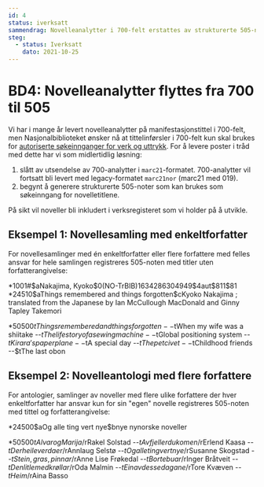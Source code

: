 ```yaml
---
id: 4
status: iverksatt
sammendrag: Novelleanalytter i 700-felt erstattes av strukturerte 505-noter
steg:
  - status: Iverksatt
    dato: 2021-10-25
---
```

# BD4: Novelleanalytter flyttes fra 700 til 505
<BdStatus/>

Vi har i mange år levert novelleanalytter på manifestasjonstittel i 700-felt, men Nasjonalbiblioteket ønsker nå at tittelinførsler i 700-felt kun skal brukes for [autoriserte søkeinnganger for verk og uttrykk](https://rdakatalogisering.unit.no/70x-75x-bi-innforsler/).
For å levere poster i tråd med dette har vi som midlertidlig løsning:

1. slått av utsendelse av 700-analytter i `marc21`-formatet. 700-analytter vil fortsatt bli levert med legacy-formatet `marc21nor` (marc21 med 019).
2. begynt å generere strukturerte 505-noter som kan brukes som søkeinngang for novelletitlene.

På sikt vil noveller bli inkludert i verksregisteret som vi holder på å utvikle.

## Eksempel 1: Novellesamling med enkeltforfatter

For novellesamlinger med én enkeltforfatter eller flere forfattere med felles ansvar for hele samlingen registreres 505-noten med titler uten forfatterangivelse:

<marc>
*1001#$aNakajima, Kyoko$0(NO-TrBIB)1634286304949$4aut$811$81
*24510$aThings remembered and things forgotten$cKyoko Nakajima ; translated from the Japanese by Ian McCullough MacDonald and Ginny Tapley Takemori

*50500$tThings remembered and things forgotten --$tWhen my wife was a shiitake --$tThe life story of a sewing machine --$tGlobal positioning system --$tKirara's paper plane --$tA special day --$tThe pet civet --$tChildhood friends --$tThe last obon
</marc>

## Eksempel 2: Novelleantologi med flere forfattere

For antologier, samlinger av noveller med flere ulike forfattere der hver enkeltforfatter har ansvar kun for sin "egen" novelle registreres 505-noten med tittel og forfatterangivelse:

<marc>
*24500$aOg alle ting vert nye$bnye nynorske noveller

*50500$tAlvar og Marija /$rRakel Solstad --$tAv fjell er du komen /$rErlend Kaasa --$tDer heile verda er /$rAnnlaug Selstø --$tOg alle ting vert nye /$rSusanne Skogstad --$tStein, gras, pinnar /$rAnne Lise Frøkedal --$tBortebuar /$rInger Bråtveit --$tDen litle med krøllar /$rOda Malmin --$tEin av desse dagane /$rTore Kvæven --$tHeim /$rAina Basso
</marc>
